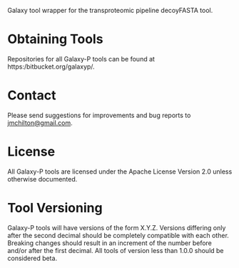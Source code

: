 Galaxy tool wrapper for the transproteomic pipeline decoyFASTA tool.
# Obtaining Tools

Repositories for all Galaxy-P tools can be found at
https:/bitbucket.org/galaxyp/.

# Contact

Please send suggestions for improvements and bug reports to
jmchilton@gmail.com.

# License

All Galaxy-P tools are licensed under the Apache License Version 2.0
unless otherwise documented.

# Tool Versioning

Galaxy-P tools will have versions of the form X.Y.Z. Versions
differing only after the second decimal should be completely
compatible with each other. Breaking changes should result in an
increment of the number before and/or after the first decimal. All
tools of version less than 1.0.0 should be considered beta.
